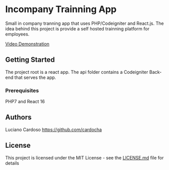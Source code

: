 # Incompany Trainning App
Small in company tranning app that uses PHP/Codeigniter and React.js.
The idea behind this project is provide a self hosted trainning platform for employees.


[Video Demonstration](https://www.youtube.com/watch?v=vlCXkDEIZv8&t=32s)


## Getting Started
The project root is a react app. The api folder contains a Codeigniter Back-end that serves the app.

### Prerequisites

PHP7 and React 16 

## Authors

Luciano Cardoso https://github.com/cardocha

## License

This project is licensed under the MIT License - see the [LICENSE.md](LICENSE.md) file for details

